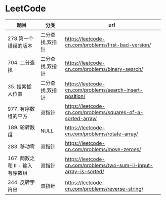 # LeetCode

| 题目                          | 分类                | url                                                         |
|-----------------------------|--------------------|-------------------------------------------------------------|
| 278.第一个错误的版本                | 二分查找,双指针       | https://leetcode-cn.com/problems/first-bad-version/         |
| 704. 二分查找                   | 二分查找,双指针       | https://leetcode-cn.com/problems/binary-search/             |
| 35. 搜索插入位置                  | 二分查找,双指针       | https://leetcode-cn.com/problems/search-insert-position/    |
| 977. 有序数组的平方                | 双指针               | https://leetcode-cn.com/problems/squares-of-a-sorted-array/ |
| 189. 轮转数组                   | NULL               | https://leetcode-cn.com/problems/rotate-array/              |
| 283. 移动零                    | 双指针              | https://leetcode-cn.com/problems/move-zeroes/              |
| 167. 两数之和 II - 输入有序数组    | 双指针              | https://leetcode-cn.com/problems/two-sum-ii-input-array-is-sorted/              |
| 344. 反转字符串    | 双指针              | https://leetcode-cn.com/problems/reverse-string/              |